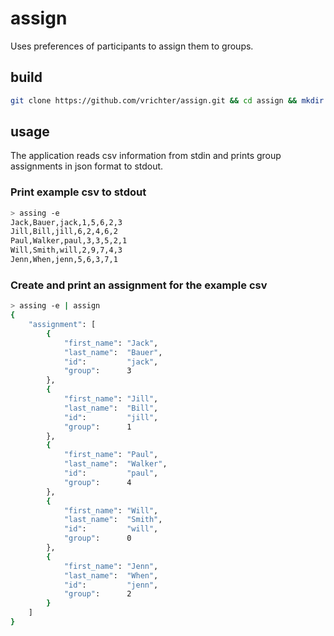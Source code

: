 # assign
Uses preferences of participants to assign them to groups.

## build
```bash
git clone https://github.com/vrichter/assign.git && cd assign && mkdir build && cd build && cmake ..&& make
```

## usage
The application reads csv information from stdin and prints group assignments in json format to stdout.

### Print example csv to stdout
```bash
> assing -e
Jack,Bauer,jack,1,5,6,2,3
Jill,Bill,jill,6,2,4,6,2
Paul,Walker,paul,3,3,5,2,1
Will,Smith,will,2,9,7,4,3
Jenn,When,jenn,5,6,3,7,1
```

### Create and print an assignment for the example csv
```bash
> assing -e | assign
{
    "assignment": [
        {
            "first_name": "Jack",
            "last_name":  "Bauer",
            "id":         "jack",
            "group":      3
        },
        {
            "first_name": "Jill",
            "last_name":  "Bill",
            "id":         "jill",
            "group":      1
        },
        {
            "first_name": "Paul",
            "last_name":  "Walker",
            "id":         "paul",
            "group":      4
        },
        {
            "first_name": "Will",
            "last_name":  "Smith",
            "id":         "will",
            "group":      0
        },
        {
            "first_name": "Jenn",
            "last_name":  "When",
            "id":         "jenn",
            "group":      2
        }
    ]
}
```

